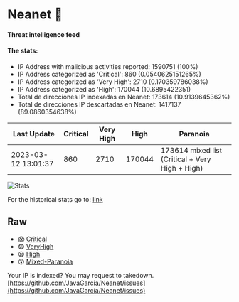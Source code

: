 # Neanet :hocho:
#### Threat intelligence feed
#### The stats:

- IP Address with malicious activities reported: 1590751 (100%)
- IP Address categorized as 'Critical':  860 (0.0540625151265%)
- IP Address categorized as 'Very High':  2710 (0.170359786038%)
- IP Address categorized as 'High':  170044 (10.6895422351)
- Total de direcciones IP indexadas en Neanet:  173614 (10.9139645362%)
- Total de direcciones IP descartadas en Neanet:  1417137 (89.0860354638%)

| Last Update | Critical | Very High | High | Paranoia |
| --- | --- | --- | --- | --- |
| 2023-03-12 13:01:37 | 860 | 2710 | 170044 | 173614 mixed list (Critical + Very High + High)|

![Stats](https://docs.google.com/spreadsheets/d/e/2PACX-1vSnaNMIXVabIpDJjufMlzH7poXnshF3mgd8Is1g9ytUEzVsP5my4Trn8f-xkoLLQ38xpL3HtmUexLo6/pubchart?oid=501124687&format=image)

For the historical stats go to: [link](/stats.csv)
## Raw
- :scream: [Critical](https://raw.githubusercontent.com/JavaGarcia/Neanet/master/blacklists/neanet_critical.txt)
- :fearful: [VeryHigh](https://raw.githubusercontent.com/JavaGarcia/Neanet/master/blacklists/neanet_veryHigh.txtt)
- :frowning: [High](https://raw.githubusercontent.com/JavaGarcia/Neanet/master/blacklists/neanet_high.txt)
- :dizzy_face: [Mixed-Paranoia](https://raw.githubusercontent.com/JavaGarcia/Neanet/master/blacklists/neanet_all.txt)


Your IP is indexed? You may request to takedown. [https://github.com/JavaGarcia/Neanet/issues](https://github.com/JavaGarcia/Neanet/issues)

















































































































































































































































































































































































































































































































































































































































































































































































































































































































































































































































































































































































































































































































































































































































































































































































































































































































































































































































































































































































































































































































































































































































































































































































































































































































































































































































































































































































































































































































































































































































































































































































































































































































































































































































































































































































































































































































































































































































































































































































































































































































































































































































































































































































































































































































































































































































































































































































































































































































































































































































































































































































































































































































































































































































































































































































































































































































































































































































































































































































































































































































































































































































































































































































































































































































































































































































































































































































































































































































































































































































































































































































































































































































































































































































































































































































































































































































































































































































































































































































































































































































































































































































































































































































































































































































































































































































































































































































































































































































































































































































































































































































































































































































































































































































































































































































































































































































































































































































































































































































































